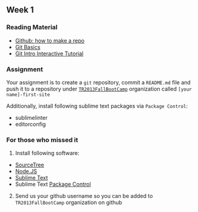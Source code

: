 ## Week 1

### Reading Material

- [Github: how to make a repo](https://help.github.com/articles/create-a-repo)
- [Git Basics](http://git-scm.com/book/en/Git-Basics)
- [Git Intro Interactive Tutorial](http://try.github.io)

### Assignment

Your assignment is to create a `git` repository, commit a `README.md` file and push it to a repository under [`TR2013FallBootCamp`](https://github.com/TR2013FallBootCamp) organization called `[your name]-first-site`

Additionally, install following sublime text packages via `Package Control`:

- sublimelinter
- editorconfig

### For those who missed it

1) Install following software:

- [SourceTree](http://sourcetreeapp.com)
- [Node.JS](http://nodejs.org)
- [Sublime Text](https://sublimetext.com)
- Sublime Text [Package Control](https://sublime.wbond.net/)

2) Send us your github username so you can be added to `TR2013FallBootCamp` organization on github
